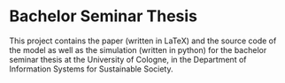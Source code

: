 # Bachelor Seminar Thesis

This project contains the paper (written in LaTeX) and the source code of the model as well as the simulation (written in python) for the bachelor seminar thesis at the University of Cologne, in the Department of Information Systems for Sustainable Society. 